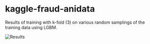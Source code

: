 # kaggle-fraud-anidata

Results of training with k-fold (3) on various random samplings of the training data using LGBM.

![Results](https://raw.githubusercontent.com/cipher982/kaggle-fraud-anidata/ROC_2018-04-26%2020-07-52.png)
